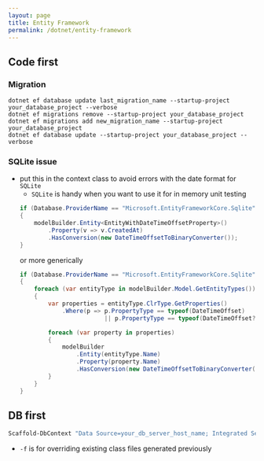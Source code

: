 ```yaml
---
layout: page
title: Entity Framework
permalink: /dotnet/entity-framework
---
```


## Code first

### Migration
```shell
dotnet ef database update last_migration_name --startup-project your_database_project --verbose
dotnet ef migrations remove --startup-project your_database_project
dotnet ef migrations add new_migration_name --startup-project your_database_project
dotnet ef database update --startup-project your_database_project --verbose
```

### SQLite issue
- put this in the context class to avoid errors with the date format for `SQLite`
    - `SQLite` is handy when you want to use it for in memory unit testing
    ```c#
    if (Database.ProviderName == "Microsoft.EntityFrameworkCore.Sqlite")
    {
        modelBuilder.Entity<EntityWithDateTimeOffsetProperty>()
            .Property(v => v.CreatedAt)
            .HasConversion(new DateTimeOffsetToBinaryConverter());
    }
    ```
    or more generically
    ```c#
    if (Database.ProviderName == "Microsoft.EntityFrameworkCore.Sqlite")
    {
        foreach (var entityType in modelBuilder.Model.GetEntityTypes())
        {
            var properties = entityType.ClrType.GetProperties()
                .Where(p => p.PropertyType == typeof(DateTimeOffset)
                            || p.PropertyType == typeof(DateTimeOffset?));

            foreach (var property in properties)
            {
                modelBuilder
                    .Entity(entityType.Name)
                    .Property(property.Name)
                    .HasConversion(new DateTimeOffsetToBinaryConverter());
            }
        }
    }
    ```

## DB first
```PowerShell
Scaffold-DbContext "Data Source=your_db_server_host_name; Integrated Security=True;MultipleActiveResultSets=True; Initial Catalog=your_db" Microsoft.EntityFrameworkCore.SqlServer -OutputDir Models -Tables "Table1","Table2" -f
```
- `-f` is for overriding existing class files generated previously
